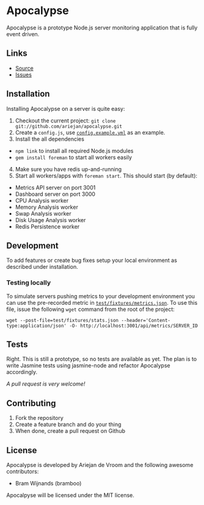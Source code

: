 # Apocalypse

Apocalypse is a prototype Node.js server monitoring application that is fully event driven.

## Links

 * [Source](https://github.com/ariejan/apocalyse)
 * [Issues](https://github.com/ariejan/apocalypse/issues)

## Installation

Installing Apocalypse on a server is quite easy:

 1. Checkout the current project: `git clone git://github.com/ariejan/apocalypse.git`
 2. Create a `config.js`, use [`config.example.yml`][1] as an example.
 3. Install the all dependencies
   * `npm link` to install all required Node.js modules
   * `gem install foreman` to start all workers easily
 4. Make sure you have redis up-and-running
 5. Start all workers/apps with `foreman start`. This should start (by default):
   * Metrics API server on port 3001
   * Dashboard server on port 3000
   * CPU Analysis worker
   * Memory Analysis worker
   * Swap Analysis worker
   * Disk Usage Analysis worker
   * Redis Persistence worker

## Development

To add features or create bug fixes setup your local environment as described under installation.

### Testing locally

To simulate servers pushing metrics to your development environment you can use the pre-recorded metric in [`test/fixtures/metrics.json`][2]. To use this file, issue the following `wget` command from the root of the project:

    wget --post-file=test/fixtures/stats.json --header='Content-type:application/json' -O- http://localhost:3001/api/metrics/SERVER_ID

## Tests

Right. This is still a prototype, so no tests are available as yet. The plan is to write Jasmine tests using jasmine-node and refactor Apocalypse accordingly. 

_A pull request is very welcome!_

## Contributing

  1. Fork the repository
  2. Create a feature branch and do your thing
  3. When done, create a pull request on Github

## License

Apocalypse is developed by Ariejan de Vroom and the following awesome contributors:

  * Bram Wijnands (bramboo)

Apocalpyse will be licensed under the MIT license.

[1]: https://github.com/ariejan/apocalypse/blob/master/config.example.js
[2]: https://github.com/ariejan/apocalypse/blob/master/test/fixtures/stats.json
